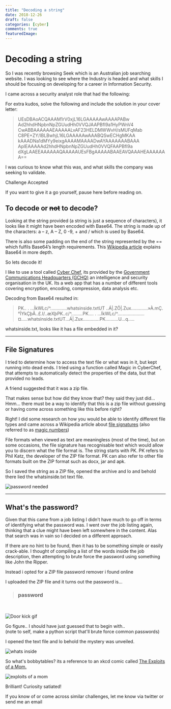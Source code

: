 ```yaml
---
title: "Decoding a string"
date: 2018-12-26
draft: false
categories: [cyber]
comments: true
featuredImage:
---
```

# Decoding a string

So I was recently browsing Seek which is an Australian job searching website. I was looking to see where the Industry is headed and what skills I should be focusing on developing for a career in Information Security.

I came across a security analyst role that had the following:

For extra kudos, solve the following and include the solution in your cover letter:

> UEsDBAoACQAAAM1rV0xjL16LGAAAAAwAAAAPABw
> Ad2hhdHNpbnNpZGUudHh0VVQJAAPBfI9a1HyPWnV4
> CwABBAAAAAAEAAAAALvAF23HELDMWWvH/sMUFqMab
> C8PE+ZY/lBLBwhjL16LGAAAAAwAAABQSwECHgMKAA
> kAAADNa1dMYy9eixgAAAAMAAAADwAYAAAAAAABAAA
> ApIEAAAAAd2hhdHNpbnNpZGUudHh0VVQFAAPBfI9a
> dXgLAAEEAAAAAAQAAAAAUEsFBgAAAAABAAEAVQAAAHEAAAAAAA==

I was curious to know what this was, and what skills the company was seeking to validate.

Challenge Accepted

If you want to give it a go yourself, pause here before reading on.

## To decode or ~~not~~ to decode?

Looking at the string provided (a string is just a sequence of characters), it looks like it might have been encoded with Base64. The string is made up of the characters: a – z, A – Z, 0 -9, + and / which is used by Base64.

There is also some padding on the end of the string represented by the == which fulfils Base64’s length requirements. This [Wikipedia article](https://en.wikipedia.org/wiki/Base64) explains Base64 in more depth.

So lets decode it!

I like to use a tool called [Cyber Chef](https://gchq.github.io/CyberChef/), its provided by the [Government Communications Headquarters (GCHQ)](https://www.gchq.gov.uk/) an intelligence and security organisation in the UK. Its a web app that has a number of different tools covering encryption, encoding, compression, data analysis etc.

Decoding from Base64 resulted in:

> PK..
> .	...ÍkWLc/^.............whatsinside.txtUT	..Á|.ZÔ|.Zux.............»À.mÇ.°ÌYkÇþÃ..£.l/..æXþPK..c/^.........PK....
> .	...ÍkWLc/^.....................¤.....whatsinside.txtUT...Á|.Zux.............PK..........U...q.....

whatsinside.txt, looks like it has a file embedded in it?

***

## File Signatures

I tried to determine how to access the text file or what was in it, but kept running into dead ends. I tried using a function called Magic in CyberChef, that attempts to automatically detect the properties of the data, but that provided no leads.

A friend suggested that it was a zip file.

That makes sense but how did they know that? they said they just did…
Hmm… there must be a way to identify that this is a zip file without guessing or having come across something like this before right?

Right! I did some research on how you would be able to identify different file types and came across a Wikipedia article about [file signatures](https://en.wikipedia.org/wiki/List_of_file_signatures) (also referred to as [magic numbers](https://en.wikipedia.org/wiki/Magic_number_(programming)))

File formats when viewed as text are meaningless (most of the time), but on some occasions, the file signature has recognisable text which would allow you to discern what the file format is. The string starts with PK. PK refers to Phil Katz, the developer of the ZIP file format.
PK can also refer to other file formats built on the ZIP format such as docx, jar and apk.

So I saved the string as a ZIP file, opened the archive and lo and behold there lied the whatsinside.txt text file.

![password needed](https://whoishou-media.s3.amazonaws.com/password_needed.png)

***

## What's the password?

Given that this came from a job listing I didn’t have much to go off in terms of identifying what the password was.
I went over the job listing again, thinking that a clue might have been left somewhere in the content.
Alas that search was in vain so I decided on a different approach.

If there are no hint to be found, then it has to be something simple or easily crack-able. I thought of compiling a list of the words inside the job description, then attempting to brute force the password using something like John the Ripper.

Instead i opted for a ZIP file password remover i found online

I uploaded the ZIP file and it turns out the password is… 

> ### password
<br>

![Door kick gif](https://assets.whoishou.com/door-kick.gif)

Go figure.. I should have just guessed that to begin with..  
(note to self, make a python script that'll brute force common passwords)

I opened the text file and lo behold the mystery was unveiled.

![whats inside](https://assets.whoishou.com/whats_inside.png)

So what's bobbytables? its a reference to an xkcd comic called [The Exploits of a Mom.](https://xkcd.com/327/)


![exploits of a mom](https://assets.whoishou.com/exploits_of_a_mom.png)

Brilliant! Curiosity satiated!

If you know of or come across similar challenges, let me know via twitter or send me an email
